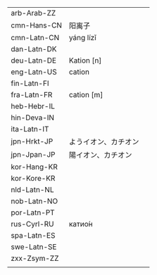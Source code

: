 | | | |
|-|-|-|
| arb-Arab-ZZ |  |  |
| cmn-Hans-CN | 阳离子 |  |
| cmn-Latn-CN | yáng lízǐ |  |
| dan-Latn-DK |  |  |
| deu-Latn-DE | Kation [n] |  |
| eng-Latn-US | cation |  |
| fin-Latn-FI |  |  |
| fra-Latn-FR | cation [m] |  |
| heb-Hebr-IL |  |  |
| hin-Deva-IN |  |  |
| ita-Latn-IT |  |  |
| jpn-Hrkt-JP | ようイオン、カチオン |  |
| jpn-Jpan-JP | 陽イオン、カチオン |  |
| kor-Hang-KR |  |  |
| kor-Kore-KR |  |  |
| nld-Latn-NL |  |  |
| nob-Latn-NO |  |  |
| por-Latn-PT |  |  |
| rus-Cyrl-RU | катио́н |  |
| spa-Latn-ES |  |  |
| swe-Latn-SE |  |  |
| zxx-Zsym-ZZ |  |  |
|  |  |  |
